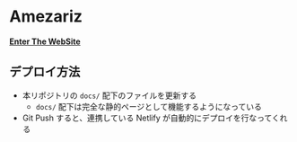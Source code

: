 # Amezariz

__[Enter The WebSite](https://amezariz.netlify.app/)__


## デプロイ方法

- 本リポジトリの `docs/` 配下のファイルを更新する
    - `docs/` 配下は完全な静的ページとして機能するようになっている
- Git Push すると、連携している Netlify が自動的にデプロイを行なってくれる
